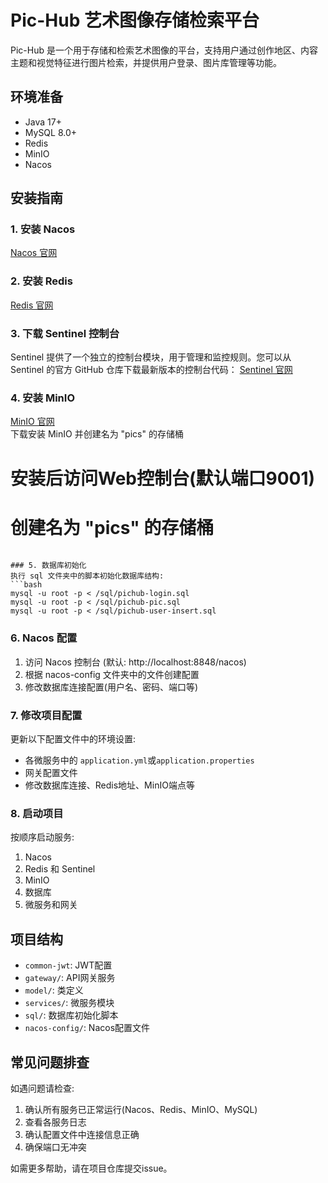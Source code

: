 # Pic-Hub 艺术图像存储检索平台

Pic-Hub 是一个用于存储和检索艺术图像的平台，支持用户通过创作地区、内容主题和视觉特征进行图片检索，并提供用户登录、图片库管理等功能。

## 环境准备

- Java 17+
- MySQL 8.0+
- Redis 
- MinIO
- Nacos 

## 安装指南

### 1. 安装 Nacos
[Nacos 官网](https://nacos.io/zh-cn/)  

### 2. 安装 Redis
[Redis 官网](https://redis.io/)  

### 3. 下载 Sentinel 控制台
Sentinel 提供了一个独立的控制台模块，用于管理和监控规则。您可以从 Sentinel 的官方 GitHub 仓库下载最新版本的控制台代码：
[Sentinel 官网](https://github.com/alibaba/Sentinel/releases/tag/1.8.6)

### 4. 安装 MinIO
[MinIO 官网](https://min.io/)  
下载安装 MinIO 并创建名为 "pics" 的存储桶

# 安装后访问Web控制台(默认端口9001)
# 创建名为 "pics" 的存储桶
```

### 5. 数据库初始化
执行 sql 文件夹中的脚本初始化数据库结构:
```bash
mysql -u root -p < /sql/pichub-login.sql
mysql -u root -p < /sql/pichub-pic.sql
mysql -u root -p < /sql/pichub-user-insert.sql
```

### 6. Nacos 配置
1. 访问 Nacos 控制台 (默认: http://localhost:8848/nacos)
2. 根据 nacos-config 文件夹中的文件创建配置
3. 修改数据库连接配置(用户名、密码、端口等)

### 7. 修改项目配置
更新以下配置文件中的环境设置:
- 各微服务中的 `application.yml`或`application.properties`
- 网关配置文件
- 修改数据库连接、Redis地址、MinIO端点等

### 8. 启动项目
按顺序启动服务:
1. Nacos
2. Redis 和 Sentinel
3. MinIO
4. 数据库
5. 微服务和网关

## 项目结构
- `common-jwt`: JWT配置
- `gateway/`: API网关服务
- `model/`: 类定义
- `services/`: 微服务模块
- `sql/`: 数据库初始化脚本
- `nacos-config/`: Nacos配置文件

## 常见问题排查
如遇问题请检查:
1. 确认所有服务已正常运行(Nacos、Redis、MinIO、MySQL)
2. 查看各服务日志
3. 确认配置文件中连接信息正确
4. 确保端口无冲突

如需更多帮助，请在项目仓库提交issue。
